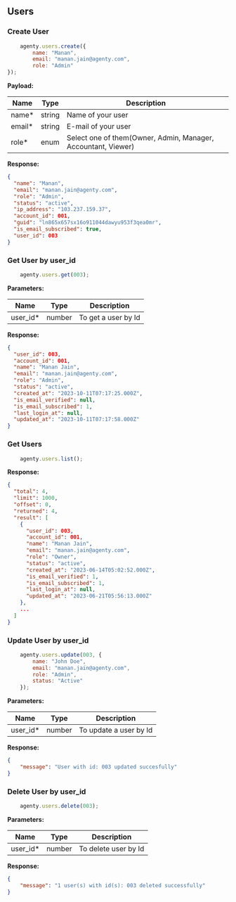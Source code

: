 ## Users

### Create User
```js
    agenty.users.create({
        name: "Manan",
        email: "manan.jain@agenty.com",
        role: "Admin"
});
```

**Payload:**

| Name   | Type   | Description                                                   |
| ------ | ------ | ------------------------------------------------------------- |
| name*  | string | Name of your user                                             |
| email* | string | E-mail of your user                                           |
| role*  | enum   | Select one of them(Owner, Admin, Manager, Accountant, Viewer) |

**Response:**
```json
{
  "name": "Manan",
  "email": "manan.jain@agenty.com",
  "role": "Admin",
  "status": "active",
  "ip_address": "103.237.159.37",
  "account_id": 001,
  "guid": "ln865x657sx16o911044dawyu953f3qea0mr",
  "is_email_subscribed": true,
  "user_id": 003
}
```

### Get User by user_id
```js
    agenty.users.get(003);
```

**Parameters:**

| Name     | Type   | Description         |
| -------- | ------ | ------------------- |
| user_id* | number | To get a user by Id |

**Response:**
```json
{
  "user_id": 003,
  "account_id": 001,
  "name": "Manan Jain",
  "email": "manan.jain@agenty.com",
  "role": "Admin",
  "status": "active",
  "created_at": "2023-10-11T07:17:25.000Z",
  "is_email_verified": null,
  "is_email_subscribed": 1,
  "last_login_at": null,
  "updated_at": "2023-10-11T07:17:58.000Z"
}
```

### Get Users
```js
    agenty.users.list();
```

**Response:**
```json
{
  "total": 4,
  "limit": 1000,
  "offset": 0,
  "returned": 4,
  "result": [
    {
      "user_id": 003,
      "account_id": 001,
      "name": "Manan Jain",
      "email": "manan.jain@agenty.com",
      "role": "Owner",
      "status": "active",
      "created_at": "2023-06-14T05:02:52.000Z",
      "is_email_verified": 1,
      "is_email_subscribed": 1,
      "last_login_at": null,
      "updated_at": "2023-06-21T05:56:13.000Z"
    },
    ...
  ]
}
```

### Update User by user_id
```js
    agenty.users.update(003, {
        name: "John Doe",
        email: "manan.jain@agenty.com",
        role: "Admin",
        status: "Active"
    });
```

**Parameters:**

| Name     | Type   | Description            |
| -------- | ------ | ---------------------- |
| user_id* | number | To update a user by Id |

**Response:**
```json
{
    "message": "User with id: 003 updated succesfully"
}
```

### Delete User by user_id
```js
    agenty.users.delete(003);
```

**Parameters:**

| Name     | Type   | Description          |
| -------- | ------ | -------------------- |
| user_id* | number | To delete user by Id |

**Response:**
```json
{
    "message": "1 user(s) with id(s): 003 deleted successfully"
}
```